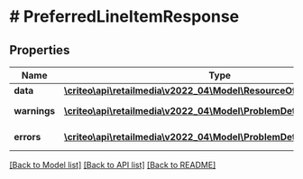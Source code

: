 # # PreferredLineItemResponse

## Properties

Name | Type | Description | Notes
------------ | ------------- | ------------- | -------------
**data** | [**\criteo\api\retailmedia\v2022_04\Model\ResourceOfPreferredLineItem**](ResourceOfPreferredLineItem.md) |  | [optional]
**warnings** | [**\criteo\api\retailmedia\v2022_04\Model\ProblemDetails[]**](ProblemDetails.md) |  | [optional] [readonly]
**errors** | [**\criteo\api\retailmedia\v2022_04\Model\ProblemDetails[]**](ProblemDetails.md) |  | [optional] [readonly]

[[Back to Model list]](../../README.md#models) [[Back to API list]](../../README.md#endpoints) [[Back to README]](../../README.md)
